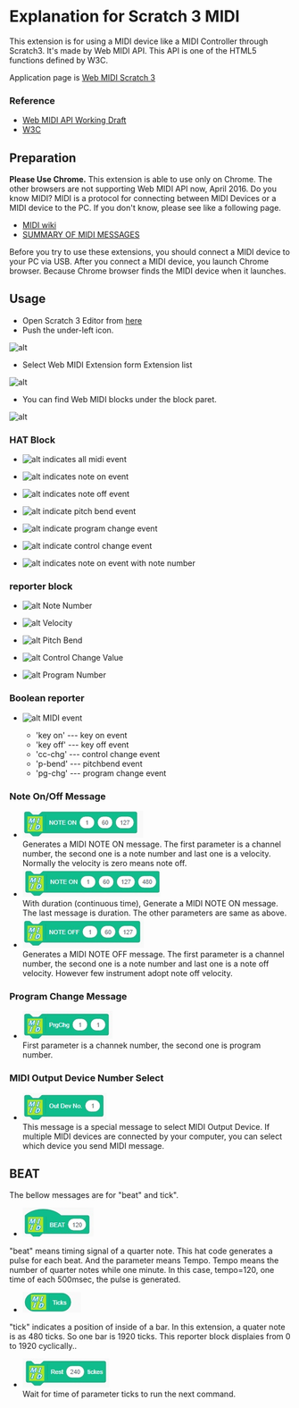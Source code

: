# Explanation for Scratch 3 MIDI


This extension is for using a MIDI device like a MIDI Controller through Scratch3. It's made by Web MIDI API. This API is one of the HTML5 functions defined by W3C.  


Application page is [Web MIDI Scratch 3](https://UchiwaFuujinn.github.io/scratch3webmidi/)  


### Reference
- [Web MIDI API Working Draft](http://www.w3.org/TR/webmidi/)
- [W3C](http://www.w3.org/)  
  
## Preparation

__Please Use Chrome.__ This extension is able to use only on Chrome. The other browsers are not supporting Web MIDI API now, April 2016. 
Do you know MIDI? MIDI is a protocol for connecting between MIDI Devices or a MIDI device to the PC. If you don't know, please see like a following page.


- [MIDI wiki](https://en.wikipedia.org/wiki/MIDI)
- [SUMMARY OF MIDI MESSAGES](https://www.midi.org/specifications)


Before you try to use these extensions, you should connect a MIDI device to your PC via USB. After you connect a MIDI device, you launch Chrome browser. Because Chrome browser finds the MIDI device when it launches. 

## Usage

- Open Scratch 3 Editor from [here](https://UchiwaFuujinn.github.io/scratch3webmidi/)
- Push the under-left icon.

![alt](pict/webmidi003.jpg)

- Select Web MIDI Extension form Extension list

![alt](pict/webmidi001.jpg)

- You can find Web MIDI blocks under the block paret.

![alt](pict/webmidi002.jpg)

### HAT Block

- ![alt](pict/hat01.jpg)
indicates all midi event

- ![alt](pict/hat02.jpg)
indicates note on event

- ![alt](pict/hat03.jpg)
indicates note off event

- ![alt](pict/hat04.jpg)
indicate pitch bend event

- ![alt](pict/hat05.jpg)
indicate program change event

- ![alt](pict/hat06.jpg)
indicate control change event

- ![alt](pict/hat07.jpg)
indicates note on event with note number

### reporter block

- ![alt](pict/rep01.jpg) Note Number

- ![alt](pict/rep02.jpg) Velocity

- ![alt](pict/rep03.jpg) Pitch Bend

- ![alt](pict/rep04.jpg) Control Change Value

- ![alt](pict/rep05.jpg) Program Number

### Boolean reporter

- ![alt](pict/event.jpg) MIDI event

  - 'key on' --- key on event
  - 'key off' --- key off event
  - 'cc-chg' --- control change event
  - 'p-bend' --- pitchbend event
  - 'pg-chg' --- program change event

### Note On/Off Message

- ![alt](pict/message01.jpg)<br>
Generates a MIDI NOTE ON message. The first parameter is a channel number, the second one is a note number and last one is a velocity. Normally the velocity is zero means note off. 
- ![alt](pict/message02.jpg)<br>
With duration (continuous time), Generate a MIDI NOTE ON message. The last message is duration. The other parameters are same as above.
- ![alt](pict/message03.jpg)<br>
  Generates a MIDI NOTE OFF message. The first parameter is a channel number, the second one is a note number and last one is a note off velocity. However few instrument adopt note off velocity. 

### Program Change Message

- ![alt](pict/message04.jpg)<br>
First parameter is a channek number, the second one is program number.

### MIDI Output Device Number Select
- ![alt](pict/message06.jpg)<br>
This message is a special message to select MIDI Output Device. If multiple MIDI devices are connected by your computer, you can select which device you send MIDI message.

## BEAT
The bellow messages are for "beat" and tick". 
- ![alt](pict/hat08.jpg)<br>

"beat" means timing signal of a quarter note. This hat code generates a pulse for each beat. And the parameter means Tempo. Tempo means the number of quarter notes while one minute. In this case, tempo=120, one time of each 500msec, the pulse is generated. 

- ![alt](pict/rep07.jpg)<br>

"tick" indicates a position of inside of a bar. In this extension, a quater note is as 480 ticks. So one bar is 1920 ticks. This reporter block displaies from 0 to 1920 cyclically..

- ![alt](pict/message05.jpg)<br>
Wait for time of parameter ticks to run the next command.




